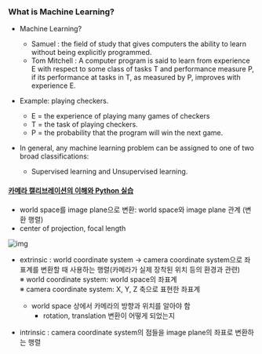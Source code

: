
### What is Machine Learning?
- Machine Learning?
  - Samuel : the field of study that gives computers the ability to learn without being explicitly programmed.  
  - Tom Mitchell : A computer program is said to learn from experience E with respect to some class of tasks T and performance measure P, if its performance at tasks in T, as measured by P, improves with experience E.

- Example: playing checkers.  
  - E = the experience of playing many games of checkers  
  - T = the task of playing checkers.  
  - P = the probability that the program will win the next game.  
  
- In general, any machine learning problem can be assigned to one of two broad classifications:
  - Supervised learning and Unsupervised learning.



#### [카메라 캘리브레이션의 이해와 Python 실습](https://gaussian37.github.io/vision-concept-calibration/)

* world space를 image plane으로 변환: world space와 image plane 관계 (변환 행렬)  
* center of projection, focal length  


![img](https://gaussian37.github.io/assets/img/vision/concept/calibration/3.png)

* extrinsic : world coordinate system → camera coordinate system으로 좌표계를 변환할 때 사용하는 행렬(카메라가 실제 장착된 위치 등의 환경과 관련)  
  ※ world coordinate system: world space의 좌표계  
  ※ camera coordinate system: X, Y, Z 축으로 표현한 좌표계  
  - world space 상에서 카메라의 방향과 위치를 알아야 함  
    + rotation, translation 변환이 어떻게 되었는지 

* intrinsic : camera coordinate system의 점들을 image plane의 좌표로 변환하는 행렬  


